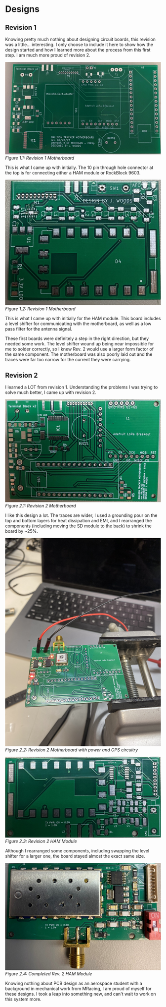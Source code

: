 # Designs

## Revision 1
Knowing pretty much nothing about designing circuit boards, this revision was a little... interesting. I only choose to include it here to show how the design started and how I learned more about the process from this first step. I am much more proud of revision 2. 

![Revision 1 Motherboard](./PCBpics/rev1empty.jpg/)
*Figure 1.1: Revision 1 Motherboard*

This is what I came up with initially. The 10 pin through hole connector at the top is for connecting either a HAM module or RockBlock 9603.

![Revision 1 HAM Module](./PCBpics/hamr1empty.jpg/ )
*Figure 1.2: Revision 1 Motherboard*

This is what I came up with initially for the HAM module. This board includes a level shifter for communicating with the motherboard, as well as a low pass filter for the antenna signal.

These first boards were definitely a step in the right direction, but they needed some work. The level shifter wound up being near impossible for me to solder correctly, so I knew Rev. 2 would use a larger form factor of the same component. The motherboard was also poorly laid out and the traces were far too narrow for the current they were carrying.

## Revision 2
I learned a LOT from revision 1. Understanding the problems I was trying to solve much better, I came up with revision 2.

![Revision 2 Motherboard](./PCBpics/rev2empty.jpg/)
*Figure 2.1: Revision 2 Motherboard*

I like this design a lot. The traces are wider, I used a grounding pour on the top and bottom layers for heat dissipation and EMI, and I rearranged the components (including moving the SD module to the back) to shrink the board by ~25%.

![Revision 2 Partially Filled](./PCBpics/rev2partialstuff.jpg)
*Figure 2.2: Revision 2 Motherboard with power and GPS circuitry*

![Revision 2 HAM Module](./PCBpics/hamr2empty.jpg/)
*Figure 2.3: Revision 2 HAM Module*

Although I rearranged some components, including swapping the level shifter for a larger one, the board stayed almost the exact same size. 

![Revision 2 HAM Module Complete](./PCBpics/hamr2stuffed.jpg/)
*Figure 2.4: Completed Rev. 2 HAM Module*

Knowing nothing about PCB design as an aerospace student with a background in mechanical work from MRacing, I am proud of myself for these designs. I took a leap into something new, and can't wait to work on this system more. 